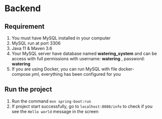 # Backend

## Requirement
1. You must have MySQL installed in your computer
2. MySQL run at port 3306
3. Java 11 & Maven 3.6
4. Your MySQL server have database named **watering_system** and can be access with full permissions with username: **watering** , password: **watering**
5. If you are using Docker, you can run MySQL with file docker-compose.yml,
everything has been configured for you

## Run the project

1. Run the command `mvn spring-boot:run`
2. If project start successfully, go to `localhost:8080/info` to check if you see the `Hello world` message in the screen
